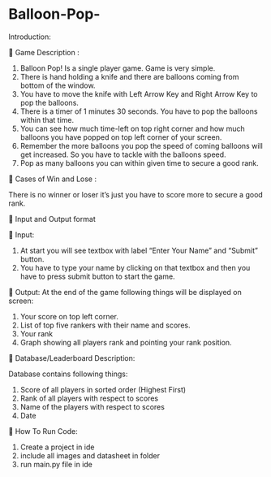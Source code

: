 # Balloon-Pop-

Introduction:

	Game Description : 

1.	Balloon Pop! Is a single player game. Game is very simple. 
2.	There is hand holding a knife and there are balloons coming from bottom of the window. 
3.	You have to move the knife with Left Arrow Key and Right Arrow Key to pop the balloons.
4.	There is a timer of 1 minutes 30 seconds. You have to pop the balloons within that time. 
5.	You can see how much time-left on top right corner and how much balloons you have popped on top left corner of your screen. 
6.	Remember the more balloons you pop the speed of coming balloons will get increased. So you have to tackle with the balloons speed. 
7.	Pop as many balloons you can within given time to secure a good rank.

	Cases of Win and Lose :

There is no winner or loser it’s just you have to score more to secure a good rank.

	Input and Output format

	Input:
1.	At start you will see textbox with label “Enter Your Name” and “Submit” button.
2.	You have to type your name by clicking on that textbox and then you have to press submit button to start the game.

	Output: 
At the end of the game following things will be displayed on screen:
1.	Your score on top left corner. 
2.	List of top five rankers with their name and scores.
3.	Your rank 
4.	Graph showing all players rank and pointing your rank position.

	Database/Leaderboard Description:

  Database contains following things:
  1.	Score of all players in sorted order (Highest First)
  2.	Rank of all players with respect to scores
  3.	Name of the players with respect to scores
  4.	Date 


	How To Run Code:
1. Create a project in ide
2. include all images and datasheet in folder
3. run main.py file in ide
